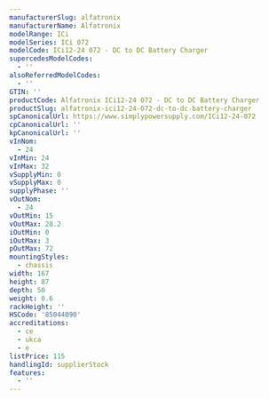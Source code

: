 ```yaml
---
manufacturerSlug: alfatronix
manufacturerName: Alfatronix
modelRange: ICi
modelSeries: ICi 072
modelCode: ICi12-24 072 - DC to DC Battery Charger
supercedesModelCodes:
  - ''
alsoReferredModelCodes:
  - ''
GTIN: ''
productCode: Alfatronix ICi12-24 072 - DC to DC Battery Charger
productSlug: alfatronix-ici12-24-072-dc-to-dc-battery-charger
spCanonicalUrl: https://www.simplypowersupply.com/ICi12-24-072
cpCanonicalUrl: ''
kpCanonicalUrl: ''
vInNom:
  - 24
vInMin: 24
vInMax: 32
vSupplyMin: 0
vSupplyMax: 0
supplyPhase: ''
vOutNom:
  - 24
vOutMin: 15
vOutMax: 28.2
iOutMin: 0
iOutMax: 3
pOutMax: 72
mountingStyles:
  - chassis
width: 167
height: 87
depth: 50
weight: 0.6
rackHeight: ''
HSCode: '85044090'
accreditations:
  - ce
  - ukca
  - e
listPrice: 115
handlingId: supplierStock
features:
  - ''
---
```

